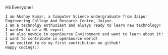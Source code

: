 Hii Everyone!

	I am Akshay Kumar, a Computer Science undergraduate from Jaipur Engineering College And Research Centre, Jaipur.
	I am a technolgy enthusiast and always ready to learn new technology!
	I wanted to be a ML expert
	I am also newbie in openSource Environment and want to learn about it!
	I want to contribute in openSource world!
	I am excited to do my first contribution on github!
	Happy coding!:)
